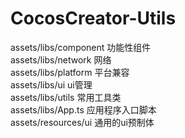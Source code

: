# CocosCreator-Utils

assets/libs/component 功能性组件  
assets/libs/network 网络  
assets/libs/platform 平台兼容  
assets/libs/ui ui管理  
assets/libs/utils 常用工具类  
assets/libs/App.ts 应用程序入口脚本  
assets/resources/ui 通用的ui预制体   
